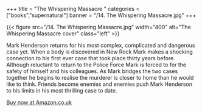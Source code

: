 +++
title = "The Whispering Massacre "
categories = ["books","supernatural"]
banner = "/14. The Whispering Massacre.jpg"
+++

{{< figure src="/14. The Whispering Massacre.jpg" width="400" alt="The Whispering Massacre  cover" class="left" >}}

Mark Henderson returns for his most complex, complicated and dangerous case yet. When a body is discovered in New Rock Mark makes a shocking connection to his first ever case that took place thirty years before. Although reluctant to return to the Police Force Mark is forced to for the safety of himself and his colleagues. As Mark bridges the two cases together he begins to realise the murderer is closer to home than he would like to think. Friends become enemies and enemies push Mark Henderson to his limits in his most thrilling case to date.
  
  
[Buy now at Amazon.co.uk](https://www.amazon.co.uk/Whispering-Massacre-James-Warrender/dp/153980297)